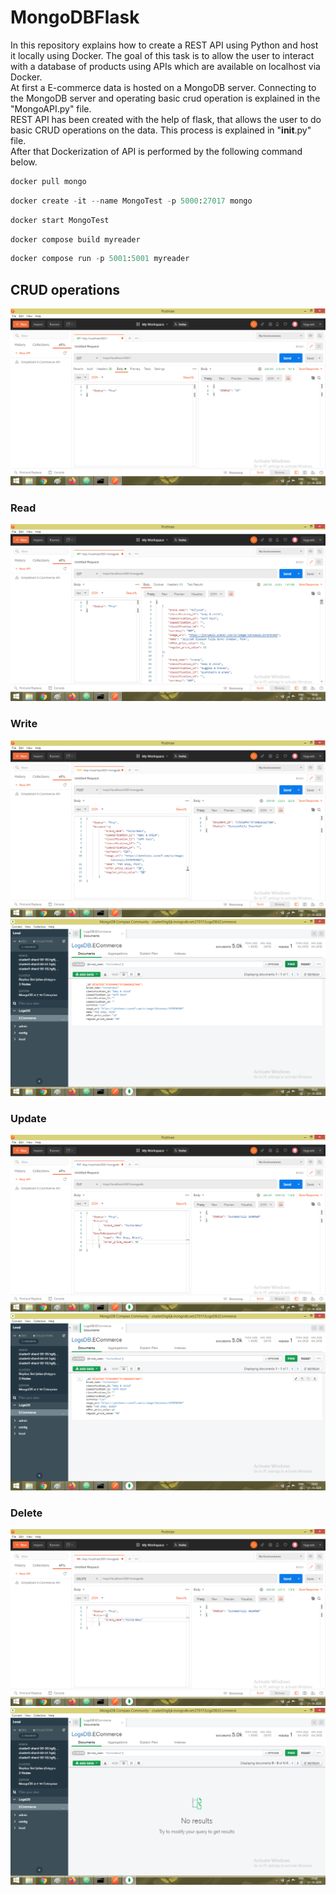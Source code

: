 # MongoDBFlask
In this repository explains how to create a REST API using Python and host it locally using Docker. The goal of this task is to allow the user to interact with a database of products using APIs which are available on localhost via Docker.<br>
At first a E-commerce data is hosted on a MongoDB server. Connecting to the MongoDB server and operating basic crud operation is explained in the "MongoAPI.py" file. <br>
REST API has been created with the help of flask, that allows the user to do basic CRUD operations on the data. This process is explained in "__init__.py" file.<br>
After that Dockerization of API is performed by the following command below.<br>
``` python
docker pull mongo
```
``` python
docker create -it --name MongoTest -p 5000:27017 mongo
```
``` Python
docker start MongoTest
```
``` Python
docker compose build myreader
```
``` Python
docker compose run -p 5001:5001 myreader
```
## CRUD operations
![base](images/victor_base.png?raw=true)
### Read
![read](images/victor_read.png?raw=true)
### Write
![write](images/victor_write.png?raw=true)
![write_mongo](images/victor_write_mongodb.png?raw=true)
### Update
![update](images/victor_update.png?raw=true)
![update_mongo](images/victor_update_mongodb.png?raw=true)
### Delete
![delete](images/victor_delete.png?raw=true)
![delete_mongo](images/victor_delete_mongodb.png?raw=true)
